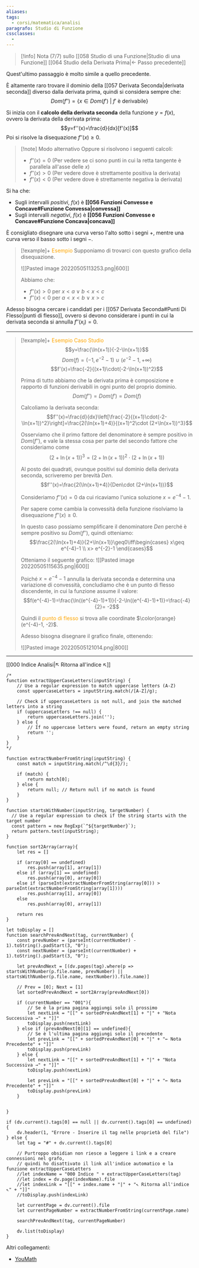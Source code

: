 ```yaml
---
aliases: 
tags:
  - corsi/matematica/analisi
paragrafo: Studio di Funzione
cssclasses:
  - 
---
```

> [!info] Nota (7/7) sullo [[058 Studio di una Funzione|Studio di una Funzione]]
>[[064 Studio della Derivata Prima|<- Passo precedente]]

Quest'ultimo passaggio è molto simile a quello precedente.

È altamente raro trovare il dominio della [[057 Derivata Seconda|derivata seconda]] diverso dalla derivata prima, quindi si considera sempre che:
$$Dom(f'')=\{x\in Dom(f')\ |\ f' \text{ è derivabile} \}$$

Si inizia con il **calcolo della derivata seconda** della funzione $y=f(x)$, ovvero la derivata della derivata prima: $$y=f''(x)=\frac{d}{dx}[f'(x)]$$
Poi si risolve la disequazione $f''(x)\geq 0$.

> [!note] Modo alternativo
> Oppure si risolvono i seguenti calcoli:
> - $f''(x)=0$ (Per vedere se ci sono punti in cui la retta tangente è parallela all'asse delle $x$)
> - $f''(x)>0$ (Per vedere dove è strettamente positiva la derivata)
> - $f''(x)<0$ (Per vedere dove è strettamente negativa la derivata)

Si ha che:
- Sugli intervalli *positivi*, $f(x)$ è **[[056 Funzioni Convesse e Concave#Funzione Convessa|convessa]]**
- Sugli intervalli *negativi*, $f(x)$ è **[[056 Funzioni Convesse e Concave#Funzione Concava|concava]]**

È consigliato disegnare una curva verso l'alto sotto i segni $+$, mentre una curva verso il basso sotto i segni $-$.

> [!example]+ <font color="orange">Esempio</font>
>Supponiamo di trovarci con questo grafico della disequazione.
>
>![[Pasted image 20220505113253.png|600]]
>
>Abbiamo che: 
>- $f''(x)>0$ per $x<a\ \lor\ b<x<c$
>- $f''(x)<0$ per $a<x<b\ \lor\ x>c$

Adesso bisogna cercare i candidati per i [[057 Derivata Seconda#Punti Di Flesso|punti di flesso]], ovvero si devono considerare i punti in cui la derivata seconda si annulla $f''(x_i)=0$.


---
> [!example]+ <font color="orange">Esempio Caso Studio</font>
> $$y=\frac{\ln(x+1)}{-2-\ln(x+1)}$$$$Dom(f)=(-1, e^{-2}-1)\ \cup\ (e^{-2}-1, +\infty)$$ $$f'(x)=\frac{-2}{(x+1)\cdot(-2-\ln(x+1))^2}$$
> 
> Prima di tutto abbiamo che la derivata prima è composizione e rapporto di funzioni derivabili in ogni punto del proprio dominio.
> $$Dom(f'')=Dom(f')=Dom(f)$$
> 
> Calcoliamo la derivata seconda:
> $$f''(x)=\frac{d}{dx}\left[\frac{-2}{(x+1)\cdot(-2-\ln(x+1))^2}\right]=\frac{2(\ln(x+1)+4)}{(x+1)^2\cdot (2+\ln(x+1))^3}$$
> 
> Osserviamo che il primo fattore del denominatore è sempre positivo in $Dom(f'')$, e vale la stessa cosa per parte del secondo fattore che consideriamo come 
> $$(2+\ln(x+1))^3=(2+\ln(x+1))^2\cdot(2+\ln(x+1))$$
> 
> Al posto dei quadrati, ovunque positivi sul dominio della derivata seconda, scriveremo per brevità $Den$.
> $$f''(x)=\frac{2(\ln(x+1)+4)}{Den\cdot (2+\ln(x+1))}$$
> 
> Consideriamo $f''(x)=0$ da cui ricaviamo l'unica soluzione $x=e^{-4}-1$.
> 
> Per sapere come cambia la convessità della funzione risolviamo la disequazione $f''(x)\geq0$.
> 
> In questo caso possiamo semplificare il denominatore $Den$ perché è sempre positivo su $Dom(f'')$, quindi otteniamo:
> $$\frac{2(\ln(x+1)+4)}{2+\ln(x+1)}\geq0\iff\begin{cases} x\geq e^{-4}-1 \\ x> e^{-2}-1 \end{cases}$$
> 
> Otteniamo il seguente grafico:
> ![[Pasted image 20220505115635.png|600]]
> 
> Poiché $x=e^{-4}-1$ annulla la derivata seconda e determina una variazione di convessità, concludiamo che è un punto di flesso discendente, in cui la funzione assume il valore:
> $$f(e^{-4}-1)=\frac{\ln((e^{-4}-1)+1)}{-2-\ln((e^{-4}-1)+1)}=\frac{-4}{2}= -2$$
> 
> Quindi il <font color="orange">punto di flesso</font> si trova alle coordinate $\color{orange}(e^{-4}-1, -2)$.
> 
> Adesso bisogna disegnare il grafico finale, ottenendo:
> 
> ![[Pasted image 20220505121014.png|800]]

___
[[000 Indice Analisi|↖ Ritorna all'indice ↖]]

```dataviewjs
/*
function extractUpperCaseLetters(inputString) {
	// Use a regular expression to match uppercase letters (A-Z)
	const uppercaseLetters = inputString.match(/[A-Z]/g);
	
	// Check if uppercaseLetters is not null, and join the matched letters into a string
	if (uppercaseLetters !== null) {
		return uppercaseLetters.join('');
	} else {
	    // If no uppercase letters were found, return an empty string
	    return '';
	}
}
*/

function extractNumberFromString(inputString) {
	const match = inputString.match(/^\d{3}/);
	
	if (match) {
		return match[0];
	} else {
		return null; // Return null if no match is found
	}
}

function startsWithNumber(inputString, targetNumber) {
  // Use a regular expression to check if the string starts with the target number
  const pattern = new RegExp(`^${targetNumber}`);
  return pattern.test(inputString);
}

function sort2Array(array){
	let res = []
	
	if (array[0] == undefined)
		res.push(array[1], array[1])
	else if (array[1] == undefined)
		res.push(array[0], array[0])
	else if (parseInt(extractNumberFromString(array[0])) > parseInt(extractNumberFromString(array[1])))
		res.push(array[1], array[0])
	else
		res.push(array[0], array[1])
	
	return res
}

let toDisplay = []
function searchPrevAndNext(tag, currentNumber) {
	const prevNumber = (parseInt(currentNumber) - 1).toString().padStart(3, "0");
	const nextNumber = (parseInt(currentNumber) + 1).toString().padStart(3, "0");
	
	let prevAndNext = [(dv.pages(tag).where(p => startsWithNumber(p.file.name, prevNumber) || startsWithNumber(p.file.name, nextNumber)).file.name)]
	
	// Prev = [0]; Next = [1]
	let sortedPrevAndNext = sort2Array(prevAndNext[0])
	
	if (currentNumber == "001"){ 
		// Se è la prima pagina aggiungi solo il prossimo
		let nextLink = "[[" + sortedPrevAndNext[1] + "|" + "Nota Successiva →" + "]]"
		toDisplay.push(nextLink)
	} else if (prevAndNext[0][1] == undefined){
		// Se è l'ultima pagina aggiungi solo il precedente
		let prevLink = "[[" + sortedPrevAndNext[0] + "|" + "← Nota Precedente" + "]]"
		toDisplay.push(prevLink)
	} else {
		let nextLink = "[[" + sortedPrevAndNext[1] + "|" + "Nota Successiva →" + "]]"
		toDisplay.push(nextLink)
		
		let prevLink = "[[" + sortedPrevAndNext[0] + "|" + "← Nota Precedente" + "]]"
		toDisplay.push(prevLink)
	}
	
	
}

if (dv.current().tags[0] == null || dv.current().tags[0] == undefined){
	dv.header(1, "Errore - Inserire il tag nelle proprietà del file")
} else {
	let tag = "#" + dv.current().tags[0]

	// Purtroppo obsidian non riesce a leggere i link e a creare connessioni nel grafo,
	// quindi ho disattivato il link all'indice automatico e la funzione extractUpperCaseLetters
	//let indexName = "000 Indice " + extractUpperCaseLetters(tag)
	//let index = dv.page(indexName).file
	//let indexLink = "[[" + index.name + "|" + "↖ Ritorna all'indice ↖" + "]]"
	//toDisplay.push(indexLink)
	
	let currentPage = dv.current().file
	let currentPageNumber = extractNumberFromString(currentPage.name)
	
	searchPrevAndNext(tag, currentPageNumber)
	
	dv.list(toDisplay)
}
```

Altri collegamenti: 
- [YouMath](https://www.youmath.it/lezioni/analisi-matematica/studio-di-funzioni-grafico/183-step-7-studio-della-derivata-seconda-convessita-e-punti-di-flesso.html)